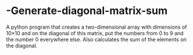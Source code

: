 # -Generate-diagonal-matrix-sum
A python program that creates a two-dimensional array with dimensions of 10×10 and on the diagonal of this matrix, put the numbers from 0 to 9 and the number 0 everywhere else.  Also calculates the sum of the elements on the diagonal.
